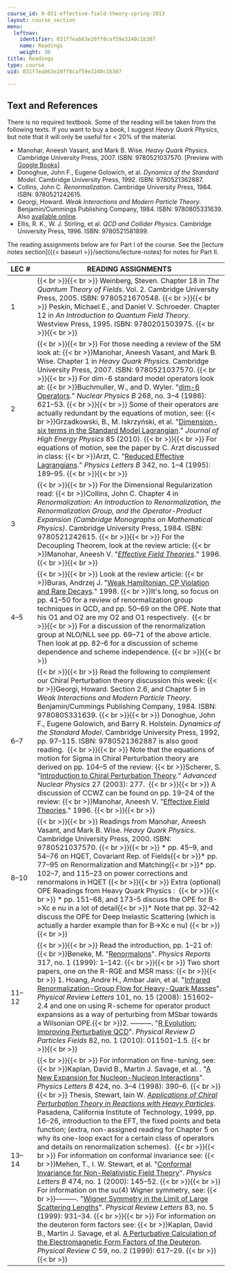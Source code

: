 ```yaml
---
course_id: 8-851-effective-field-theory-spring-2013
layout: course_section
menu:
  leftnav:
    identifier: 031f7eab63e20ff8caf59e3240c1b307
    name: Readings
    weight: 30
title: Readings
type: course
uid: 031f7eab63e20ff8caf59e3240c1b307

---
```


Text and References
-------------------

There is no required textbook. Some of the reading will be taken from the following texts. If you want to buy a book, I suggest _Heavy Quark Physics_, but note that it will only be useful for < 20% of the material.

*   Manohar, Aneesh Vasant, and Mark B. Wise. _Heavy Quark Physics_. Cambridge University Press, 2007. ISBN: 9780521037570. \[Preview with [Google Books](http://books.google.com/books?id=codDQK5OQDIC&printsec=frontcover)\]
*   Donoghue, John F., Eugene Golowich, et al. _Dynamics of the Standard Model_. Cambridge University Press, 1992. ISBN: 9780521362887.
*   Collins, John C. _Renormalization_. Cambridge University Press, 1984. ISBN: 9780521242615.
*   Georgi, Howard. _Weak Interactions and Modern Particle Theory_. Benjamin/Cummings Publishing Company, 1984. ISBN: 9780805331639. Also [available online](http://www.people.fas.harvard.edu/%7Ehgeorgi/283.html).
*   Ellis, R. K., W. J. Stirling, et al. _QCD and Collider Physics_. Cambridge University Press, 1996. ISBN: 9780521581899.

The reading assignments below are for Part I of the course. See the [lecture notes section]({{< baseurl >}}/sections/lecture-notes) for notes for Part II.

| LEC # | READING ASSIGNMENTS |
| --- | --- |
| 1 |  {{< br >}}{{< br >}} Weinberg, Steven. Chapter 18 in _The Quantum Theory of Fields_. Vol. 2. Cambridge University Press, 2005. ISBN: 9780521670548. {{< br >}}{{< br >}} Peskin, Michael E., and Daniel V. Schroeder. Chapter 12 in _An Introduction to Quantum Field Theory_. Westview Press, 1995. ISBN: 9780201503975. {{< br >}}{{< br >}}  |
| 2 |  {{< br >}}{{< br >}} For those needing a review of the SM look at:  {{< br >}}Manohar, Aneesh Vasant, and Mark B. Wise. Chapter 1 in _Heavy Quark Physics_. Cambridge University Press, 2007. ISBN: 9780521037570. {{< br >}}{{< br >}} For dim-6 standard model operators look at:  {{< br >}}Buchmuller, W., and D. Wyler. "[dim-6 Operators](http://dx.doi.org/10.1016/0550-3213%2886%2990262-2)." _Nuclear Physics_ _B_ 268, no. 3–4 (1986): 621–53. {{< br >}}{{< br >}} Some of their operators are actually redundant by the equations of motion, see:  {{< br >}}Grzadkowski, B., M. Iskrzyński, et al. "[Dimension-six terms in the Standard Model Lagrangian](http://dx.doi.org/10.1007/JHEP10(2010)085)." _Journal of High Energy Physics_ 85 (2010). {{< br >}}{{< br >}} For equations of motion, see the paper by C. Arzt discussed in class:  {{< br >}}Arzt, C. "[Reduced Effective Lagrangians](http://dx.doi.org/10.1016/0370-2693(94)01419-D)." _Physics Letters B_ 342, no. 1–4 (1995): 189–95. {{< br >}}{{< br >}}  |
| 3 |  {{< br >}}{{< br >}} For the Dimensional Regularization read:  {{< br >}}Collins, John C. Chapter 4 in _Renormalization: An Introduction to Renormalization, the Renormalization Group, and the Operator-Product Expansion (Cambridge Monographs on Mathematical Physics)_. Cambridge University Press, 1984. ISBN: 9780521242615. {{< br >}}{{< br >}} For the Decoupling Theorem, look at the review article:  {{< br >}}Manohar, Aneesh V. "[_Effective Field Theories_](http://arxiv.org/abs/hep-ph/9508245)." 1996. {{< br >}}{{< br >}}  |
| 4–5 |  {{< br >}}{{< br >}} Look at the review article:  {{< br >}}Buras, Andrzej J. "[Weak Hamiltonian, CP Violation and Rare Decays](http://de.arxiv.org/abs/hep-ph/9806471)." 1998.  {{< br >}}It's long, so focus on pp. 41–50 for a review of renormalization group techniques in QCD, and pp. 50–69 on the OPE. Note that his O1 and O2 are my O2 and O1 respectively.  {{< br >}}{{< br >}} For a discussion of the renormalization group at NLO/NLL see pp. 69–71 of the above article. Then look at pp. 82–6 for a discussion of scheme dependence and scheme independence. {{< br >}}{{< br >}}  |
| 6–7 |  {{< br >}}{{< br >}} Read the following to complement our Chiral Perturbation theory discussion this week:  {{< br >}}Georgi, Howard. Section 2.6, and Chapter 5 in _Weak Interactions and Modern Particle Theory_. Benjamin/Cummings Publishing Company, 1984. ISBN: 9780805331639. {{< br >}}{{< br >}} Donoghue, John F., Eugene Golowich, and Barry R. Holstein. _Dynamics of the Standard Model_. Cambridge University Press, 1992, pp. 97–115. ISBN: 9780521362887 is also good reading.  {{< br >}}{{< br >}} Note that the equations of motion for Sigma in Chiral Perturbation theory are derived on pp. 104–5 of the review:  {{< br >}}Scherer, S. "[Introduction to Chiral Perturbation Theory](http://de.arxiv.org/abs/hep-ph/0210398)." _Advanced Nuclear Physics_ 27 (2003): 277.  {{< br >}}{{< br >}} A discussion of CCWZ can be found on pp. 19–24 of the review:  {{< br >}}Manohar, Aneesh V. "[Effective Field Theories](http://arxiv.org/abs/hep-ph/9508245)." 1996. {{< br >}}{{< br >}}  |
| 8–10 |  {{< br >}}{{< br >}} Readings from Manohar, Aneesh Vasant, and Mark B. Wise. _Heavy Quark Physics_. Cambridge University Press, 2000. ISBN: 9780521037570. {{< br >}}{{< br >}} *   pp. 45–9, and 54–76 on HQET, Covariant Rep. of Fields{{< br >}}*   pp. 77–95 on Renormalization and Matching{{< br >}}*   pp. 102–7, and 115–23 on power corrections and renormalons in HQET {{< br >}}{{< br >}} Extra (optional) OPE Readings from Heavy Quark Physics :  {{< br >}}{{< br >}} *   pp. 151–68, and 173–5 discuss the OPE for B->Xc e nu in a lot of detail{{< br >}}*   Note that pp. 32–42 discuss the OPE for Deep Inelastic Scattering (which is actually a harder example than for B->Xc e nu) {{< br >}}{{< br >}}  |
| 11–12 |  {{< br >}}{{< br >}} Read the introduction, pp. 1–21 of:  {{< br >}}Beneke, M. "[Renormalons](http://dx.doi.org/10.1016/S0370-1573(98)00130-6)". _Physics Reports_ 317, no. 1 (1999): 1–142. {{< br >}}{{< br >}} Two short papers, one on the R-RGE and MSR mass: {{< br >}}{{< br >}} 1.  Hoang, Andre H., Ambar Jain, et al. "[Infrared Renormalization-Group Flow for Heavy-Quark Masses](http://dx.doi.org/10.1103/PhysRevLett.101.151602)". _Physical Review Letters_ 101, no. 15 (2008): 151602–2.4 and one on using R-scheme for operator product expansions as a way of perturbing from MSbar towards a Wilsonian OPE.{{< br >}}2.  ———. "[R Evolution: Improving Perturbative QCD](http://dx.doi.org/10.1063/1.3293856)". _Physical Review D Particles Fields_ 82, no. 1 (2010): 011501–1.5. {{< br >}}{{< br >}}  |
| 13–14 |  {{< br >}}{{< br >}} For information on fine-tuning, see:  {{< br >}}Kaplan, David B., Martin J. Savage, et al. . "[A New Expansion for Nucleon-Nucleon Interactions](http://dx.doi.org/10.1016/S0370-2693(98)00210-X)". _Physics Letters B_ 424, no. 3–4 (1998): 390–6. {{< br >}}{{< br >}} Thesis, Stewart, Iain W. [_Applications of Chiral Perturbation Theory in Reactions with Heavy Particles_](http://arxiv.org/abs/hep-ph/9907448). Pasadena, California Institute of Technology, 1999, pp. 16–26, introduction to the EFT, the fixed points and beta function; (extra, non-assigned reading for Chapter 5 on why its one-loop exact for a certain class of operators and details on renormalization schemes).  {{< br >}}{{< br >}} For information on conformal invariance see:  {{< br >}}Mehen, T., I. W. Stewart, et al. "[Conformal Invariance for Non-Relativistic Field Theory](http://dx.doi.org/10.1016/S0370-2693(00)00006-X)". _Physics Letters B_ 474, no. 1 (2000): 145–52. {{< br >}}{{< br >}} For information on the su(4) Wigner symmetry, see:  {{< br >}}———. "[Wigner Symmetry in the Limit of Large Scattering Lengths](http://dx.doi.org/10.1103/PhysRevLett.83.931)". _Physical Review Letters_ 83, no. 5 (1999): 931–34. {{< br >}}{{< br >}} For information on the deuteron form factors see:  {{< br >}}Kaplan, David B., Martin J. Savage, et al. [A Perturbative Calculation of the Electromagnetic Form Factors of the Deuteron](http://dx.doi.org/10.1103/PhysRevC.59.617). _Physical Review C_ 59, no. 2 (1999): 617–29. {{< br >}}{{< br >}}